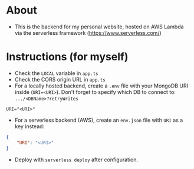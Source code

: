 # About
- This is the backend for my personal website, hosted on AWS Lambda via the serverless framework (https://www.serverless.com/)

# Instructions (for myself)
- Check the `LOCAL` variable in `app.ts`
- Check the CORS origin URL in `app.ts`
- For a locally hosted backend, create a `.env` file with your MongoDB URI inside (`URI=<URI>`). Don't forget to specify which DB to connect to: `.../<DBName>?retryWrites`
```
URI="<URI>"
```
- For a serverless backend (AWS), create an `env.json` file with `URI` as a key instead:
```json
{
    "URI": "<URI>"
}
```
- Deploy with `serverless deploy` after configuration.

